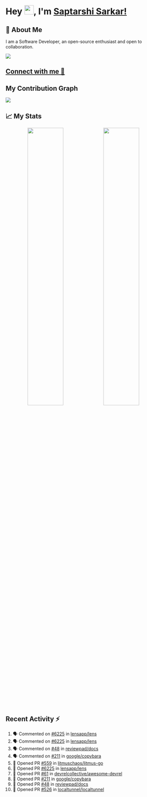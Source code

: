 # Hey <img src="https://github.com/TheDudeThatCode/TheDudeThatCode/blob/master/Assets/Hi.gif" width="30">, I'm [Saptarshi Sarkar!](https://bio.link/saptarshi) 

## 🚀 About Me
I am a Software Developer, an open-source enthusiast and open to collaboration.

![](https://visitor-badge.laobi.icu/badge?page_id=saptarshisarkar12.saptarshisarkar12)

## [Connect with me 💬](https://bio.link/saptarshi) 

## My Contribution Graph 
<img src="https://activity-graph.herokuapp.com/graph?username=SaptarshiSarkar12&bg_color=0f2d3d&color=1cadfb&line=1cadfb&point=1cadfb&area=true&hide_border=true">

## 📈 My Stats
<p align="center">	
  <img width="48%" src="https://github-readme-stats.vercel.app/api?username=saptarshisarkar12&show_icons=true&theme=tokyonight" />
  <img width="48%" src="https://github-readme-streak-stats.herokuapp.com/?user=saptarshisarkar12&theme=tokyonight" />
</p>

## Recent Activity :zap:
<!--START_SECTION:activity-->
1. 🗣 Commented on [#6225](https://github.com/lensapp/lens/issues/6225) in [lensapp/lens](https://github.com/lensapp/lens)
2. 🗣 Commented on [#6225](https://github.com/lensapp/lens/issues/6225) in [lensapp/lens](https://github.com/lensapp/lens)
3. 🗣 Commented on [#48](https://github.com/reviewpad/docs/issues/48) in [reviewpad/docs](https://github.com/reviewpad/docs)
4. 🗣 Commented on [#211](https://github.com/google/copybara/issues/211) in [google/copybara](https://github.com/google/copybara)
5. 💪 Opened PR [#559](https://github.com/litmuschaos/litmus-go/pull/559) in [litmuschaos/litmus-go](https://github.com/litmuschaos/litmus-go)
6. 💪 Opened PR [#6225](https://github.com/lensapp/lens/pull/6225) in [lensapp/lens](https://github.com/lensapp/lens)
7. 💪 Opened PR [#61](https://github.com/devrelcollective/awesome-devrel/pull/61) in [devrelcollective/awesome-devrel](https://github.com/devrelcollective/awesome-devrel)
8. 💪 Opened PR [#211](https://github.com/google/copybara/pull/211) in [google/copybara](https://github.com/google/copybara)
9. 💪 Opened PR [#48](https://github.com/reviewpad/docs/pull/48) in [reviewpad/docs](https://github.com/reviewpad/docs)
10. 💪 Opened PR [#526](https://github.com/localtunnel/localtunnel/pull/526) in [localtunnel/localtunnel](https://github.com/localtunnel/localtunnel)
<!--END_SECTION:activity-->
